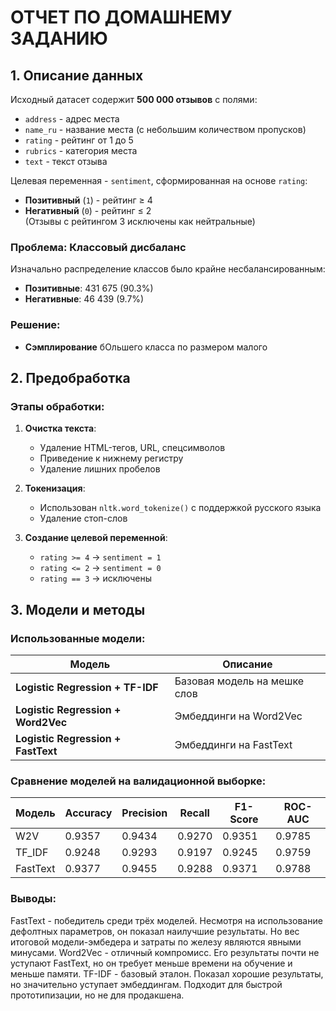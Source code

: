 
# ОТЧЕТ ПО ДОМАШНЕМУ ЗАДАНИЮ

## 1. Описание данных

Исходный датасет содержит **500 000 отзывов** с полями:
- `address` - адрес места
- `name_ru` - название места (с небольшим количеством пропусков)
- `rating` - рейтинг от 1 до 5
- `rubrics` - категория места
- `text` - текст отзыва

Целевая переменная - `sentiment`, сформированная на основе `rating`:
- **Позитивный** (`1`) - рейтинг ≥ 4
- **Негативный** (`0`) - рейтинг ≤ 2  
(Отзывы с рейтингом 3 исключены как нейтральные)

### Проблема: Классовый дисбаланс
Изначально распределение классов было крайне несбалансированным:
- **Позитивные**: 431 675 (90.3%)
- **Негативные**: 46 439 (9.7%)

### Решение:
- **Сэмплирование** бОльшего класса по размером малого

## 2. Предобработка

### Этапы обработки:
1. **Очистка текста**:
   - Удаление HTML-тегов, URL, спецсимволов
   - Приведение к нижнему регистру
   - Удаление лишних пробелов

2. **Токенизация**:
   - Использован `nltk.word_tokenize()` с поддержкой русского языка
   - Удаление стоп-слов 

3. **Создание целевой переменной**:
   - `rating >= 4` → `sentiment = 1`
   - `rating <= 2` → `sentiment = 0`
   - `rating == 3` → исключены

## 3. Модели и методы
### Использованные модели:
| Модель | Описание |
|--------|----------|
| **Logistic Regression + TF-IDF** | Базовая модель на мешке слов |
| **Logistic Regression + Word2Vec** | Эмбеддинги на Word2Vec |
| **Logistic Regression + FastText** | Эмбеддинги на FastText |

### Сравнение моделей на валидационной выборке:

| Модель      | Accuracy | Precision | Recall   | F1-Score | ROC-AUC  |
|-------------|----------|-----------|----------|----------|----------|
| W2V         | 0.9357   | 0.9434    | 0.9270   | 0.9351   | 0.9785   |
| TF_IDF      | 0.9248   | 0.9293    | 0.9197   | 0.9245   | 0.9759   |
| FastText    | 0.9377   | 0.9455    | 0.9288   | 0.9371   | 0.9788   |


### Bыводы:
FastText - победитель среди трёх моделей. Несмотря на использование дефолтных параметров, он показал наилучшие результаты. Но вес итоговой модели-эмбедера и затраты по железу являются явными минусами.
Word2Vec - отличный компромисс. Его результаты почти не уступают FastText, но он требует меньше времени на обучение и меньше памяти. 
TF-IDF - базовый эталон. Показал хорошие результаты, но значительно уступает эмбеддингам. Подходит для быстрой прототипизации, но не для продакшена.
